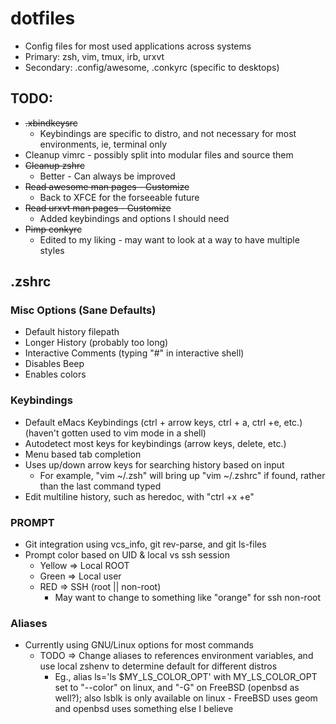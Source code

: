 # dotfiles
* Config files for most used applications across systems
* Primary: zsh, vim, tmux, irb, urxvt
* Secondary: .config/awesome, .conkyrc (specific to desktops)
## TODO:
* ~~.xbindkeysrc~~
  * Keybindings are specific to distro, and not necessary for most environments, ie, terminal only
* Cleanup vimrc - possibly split into modular files and source them
* ~~Cleanup zshrc~~
  * Better - Can always be improved
* ~~Read awesome man pages - Customize~~
  * Back to XFCE for the forseeable future
* ~~Read urxvt man pages - Customize~~
  * Added keybindings and options I should need
* ~~Pimp conkyrc~~
  * Edited to my liking - may want to look at a way to have multiple styles
## .zshrc
### Misc Options (Sane Defaults)
* Default history filepath
* Longer History (probably too long)
* Interactive Comments (typing "#" in interactive shell)
* Disables Beep
* Enables colors
### Keybindings
* Default eMacs Keybindings (ctrl + arrow keys, ctrl + a, ctrl +e, etc.) (haven't gotten used to vim mode in a shell)
* Autodetect most keys for keybindings (arrow keys, delete, etc.)
* Menu based tab completion
* Uses up/down arrow keys for searching history based on input
  * For example, "vim ~/.zsh" will bring up "vim ~/.zshrc" if found, rather than the last command typed
* Edit multiline history, such as heredoc, with "ctrl +x +e"
### PROMPT
* Git integration using vcs_info, git rev-parse, and git ls-files
* Prompt color based on UID & local vs ssh session
  * Yellow => Local ROOT
  * Green => Local user
  * RED => SSH (root || non-root)
    * May want to change to something like "orange" for ssh non-root
### Aliases
* Currently using GNU/Linux options for most commands
  * TODO => Change aliases to references environment variables, and use local zshenv to determine default for different distros
    * Eg., alias ls='ls $MY_LS_COLOR_OPT' with MY_LS_COLOR_OPT set to "--color" on linux, and "-G" on FreeBSD (openbsd as well?); also lsblk is only available on linux - FreeBSD uses geom and openbsd uses something else I believe
